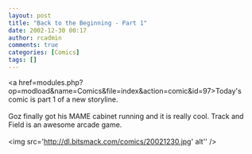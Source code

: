 ```yaml
---
layout: post
title: "Back to the Beginning - Part 1"
date: 2002-12-30 00:17
author: rcadmin
comments: true
categories: [Comics]
tags: []
---
```

<a href=modules.php?op=modload&name=Comics&file=index&action=comic&id=97>Today's comic</a> is part 1 of a new storyline. 
<br />
<br />
Goz finally got his MAME cabinet running and it is really cool. Track and Field is an awesome arcade game.<br /><br /><!--more--><img src='http://dl.bitsmack.com/comics/20021230.jpg' alt'' />
